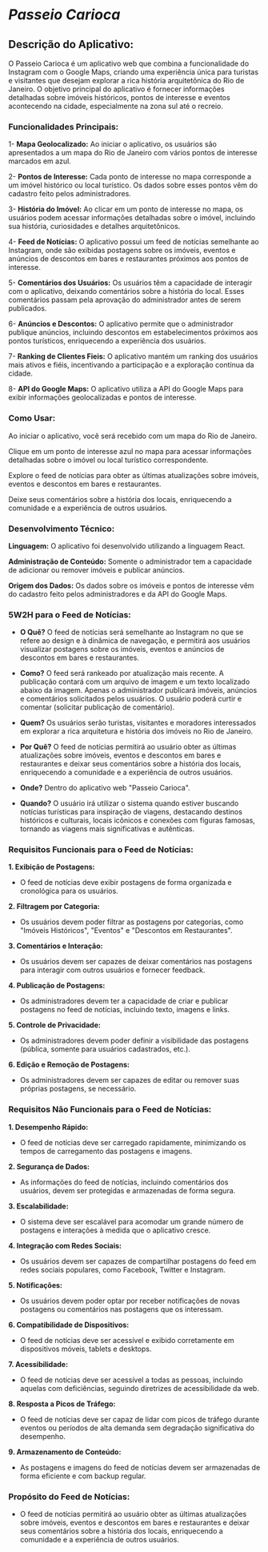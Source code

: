 # ***Passeio Carioca***

## Descrição do Aplicativo:
  O Passeio Carioca é um aplicativo web que combina a funcionalidade do Instagram com o Google Maps, criando uma experiência única para turistas e visitantes que desejam explorar a rica história arquitetônica do Rio de Janeiro. O objetivo principal do aplicativo é fornecer informações detalhadas sobre imóveis históricos, pontos de interesse e eventos acontecendo na cidade, especialmente na zona sul até o recreio.

### Funcionalidades Principais:
  1- **Mapa Geolocalizado:** Ao iniciar o aplicativo, os usuários são apresentados a um mapa do Rio de Janeiro com vários pontos de interesse marcados em azul.

  2- **Pontos de Interesse:** Cada ponto de interesse no mapa corresponde a um imóvel histórico ou local turístico. Os dados sobre esses pontos vêm do cadastro feito pelos administradores.

  3- **História do Imóvel:** Ao clicar em um ponto de interesse no mapa, os usuários podem acessar informações detalhadas sobre o imóvel, incluindo sua história, curiosidades e detalhes arquitetônicos.

  4- **Feed de Notícias:** O aplicativo possui um feed de notícias semelhante ao Instagram, onde são exibidas postagens sobre os imóveis, eventos e anúncios de descontos em bares e restaurantes próximos aos pontos de interesse.

  5- **Comentários dos Usuários:** Os usuários têm a capacidade de interagir com o aplicativo, deixando comentários sobre a história do local. Esses comentários passam pela aprovação do administrador antes de serem publicados.

  6- **Anúncios e Descontos:** O aplicativo permite que o administrador publique anúncios, incluindo descontos em estabelecimentos próximos aos pontos turísticos, enriquecendo a experiência dos usuários.

  7- **Ranking de Clientes Fieis:** O aplicativo mantém um ranking dos usuários mais ativos e fiéis, incentivando a participação e a exploração contínua da cidade.

  8- **API do Google Maps:** O aplicativo utiliza a API do Google Maps para exibir informações geolocalizadas e pontos de interesse.

### Como Usar:
  Ao iniciar o aplicativo, você será recebido com um mapa do Rio de Janeiro.

  Clique em um ponto de interesse azul no mapa para acessar informações detalhadas sobre o imóvel ou local turístico correspondente.

  Explore o feed de notícias para obter as últimas atualizações sobre imóveis, eventos e descontos em bares e restaurantes.

  Deixe seus comentários sobre a história dos locais, enriquecendo a comunidade e a experiência de outros usuários.

### Desenvolvimento Técnico:
  **Linguagem:** O aplicativo foi desenvolvido utilizando a linguagem React.

  **Administração de Conteúdo:** Somente o administrador tem a capacidade de adicionar ou remover imóveis e publicar anúncios.

  **Origem dos Dados:** Os dados sobre os imóveis e pontos de interesse vêm do cadastro feito pelos administradores e da API do Google Maps.


### 5W2H para o Feed de Notícias:

- **O Quê?** O feed de notícias será semelhante ao Instagram no que se refere ao design e à dinâmica de navegação, e permitirá aos usuários visualizar postagens sobre os imóveis, eventos e anúncios de descontos em bares e restaurantes.

- **Como?** O feed será rankeado por atualização mais recente. A publicação contará com um arquivo de imagem e um texto localizado abaixo da imagem. Apenas o administrador publicará imóveis, anúncios e comentários solicitados pelos usuários. O usuário poderá curtir e comentar (solicitar publicação de comentário).

- **Quem?** Os usuários serão turistas, visitantes e moradores interessados em explorar a rica arquitetura e história dos imóveis no Rio de Janeiro.

- **Por Quê?** O feed de notícias permitirá ao usuário obter as últimas atualizações sobre imóveis, eventos e descontos em bares e restaurantes e deixar seus comentários sobre a história dos locais, enriquecendo a comunidade e a experiência de outros usuários.

- **Onde?** Dentro do aplicativo web "Passeio Carioca".

- **Quando?** O usuário irá utilizar o sistema quando estiver buscando notícias turísticas para inspiração de viagens, destacando destinos históricos e culturais, locais icônicos e conexões com figuras famosas, tornando as viagens mais significativas e autênticas.

### Requisitos Funcionais para o Feed de Notícias:

**1. Exibição de Postagens:**
   - O feed de notícias deve exibir postagens de forma organizada e cronológica para os usuários.

**2. Filtragem por Categoria:**
   - Os usuários devem poder filtrar as postagens por categorias, como "Imóveis Históricos", "Eventos" e "Descontos em Restaurantes".

**3. Comentários e Interação:**
   - Os usuários devem ser capazes de deixar comentários nas postagens para interagir com outros usuários e fornecer feedback.

**4. Publicação de Postagens:**
   - Os administradores devem ter a capacidade de criar e publicar postagens no feed de notícias, incluindo texto, imagens e links.

**5. Controle de Privacidade:**
   - Os administradores devem poder definir a visibilidade das postagens (pública, somente para usuários cadastrados, etc.).

**6. Edição e Remoção de Postagens:**
   - Os administradores devem ser capazes de editar ou remover suas próprias postagens, se necessário.

### Requisitos Não Funcionais para o Feed de Notícias:

**1. Desempenho Rápido:**
   - O feed de notícias deve ser carregado rapidamente, minimizando os tempos de carregamento das postagens e imagens.

**2. Segurança de Dados:**
   - As informações do feed de notícias, incluindo comentários dos usuários, devem ser protegidas e armazenadas de forma segura.

**3. Escalabilidade:**
   - O sistema deve ser escalável para acomodar um grande número de postagens e interações à medida que o aplicativo cresce.

**4. Integração com Redes Sociais:**
   - Os usuários devem ser capazes de compartilhar postagens do feed em redes sociais populares, como Facebook, Twitter e Instagram.

**5. Notificações:**
   - Os usuários devem poder optar por receber notificações de novas postagens ou comentários nas postagens que os interessam.

**6. Compatibilidade de Dispositivos:**
   - O feed de notícias deve ser acessível e exibido corretamente em dispositivos móveis, tablets e desktops.

**7. Acessibilidade:**
   - O feed de notícias deve ser acessível a todas as pessoas, incluindo aquelas com deficiências, seguindo diretrizes de acessibilidade da web.

**8. Resposta a Picos de Tráfego:**
   - O feed de notícias deve ser capaz de lidar com picos de tráfego durante eventos ou períodos de alta demanda sem degradação significativa do desempenho.

**9. Armazenamento de Conteúdo:**
   - As postagens e imagens do feed de notícias devem ser armazenadas de forma eficiente e com backup regular.

### Propósito do Feed de Notícias:
  - O feed de notícias permitirá ao usuário obter as últimas atualizações sobre imóveis, eventos e descontos em bares e restaurantes e deixar seus comentários sobre a história dos locais, enriquecendo a comunidade e a experiência de outros usuários.
